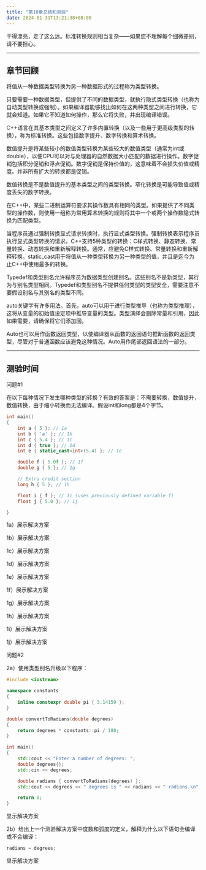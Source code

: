 ```yaml
---
title: "第10章总结和测验"
date: 2024-01-31T13:21:38+08:00
---
```


干得漂亮，走了这么远。标准转换规则相当复杂——如果您不理解每个细微差别，请不要担心。

***
## 章节回顾

将值从一种数据类型转换为另一种数据形式的过程称为类型转换。

只要需要一种数据类型，但提供了不同的数据类型，就执行隐式类型转换（也称为自动类型转换或强制）。如果编译器能够找出如何在这两种类型之间进行转换，它就会知道。如果它不知道如何操作，那么它将失败，并出现编译错误。

C++语言在其基本类型之间定义了许多内置转换（以及一些用于更高级类型的转换），称为标准转换。这些包括数字提升、数字转换和算术转换。

数值提升是将某些较小的数值类型转换为某些较大的数值类型（通常为int或double），以便CPU可以对与处理器的自然数据大小匹配的数据进行操作。数字促销包括积分促销和浮点促销。数字促销是保持价值的，这意味着不会损失价值或精度。并非所有扩大的转换都是促销。

数值转换是不是数值提升的基本类型之间的类型转换。窄化转换是可能导致值或精度丢失的数字转换。

在C++中，某些二进制运算符要求其操作数具有相同的类型。如果提供了不同类型的操作数，则使用一组称为常用算术转换的规则将其中一个或两个操作数隐式转换为匹配类型。

当程序员通过强制转换显式请求转换时，执行显式类型转换。强制转换表示程序员执行显式类型转换的请求。C++支持5种类型的转换：C样式转换、静态转换、常量转换、动态转换和重新解释转换。通常，应避免C样式转换、常量转换和重新解释转换。static_cast用于将值从一种类型转换为另一种类型的值，并且是迄今为止C++中使用最多的转换。

Typedef和类型别名允许程序员为数据类型创建别名。这些别名不是新类型，其行为与别名类型相同。Typedef和类型别名不提供任何类型的类型安全，需要注意不要假设别名与其别名的类型不同。

auto关键字有许多用法。首先，auto可以用于进行类型推导（也称为类型推理），这将从变量的初始值设定项中推导变量的类型。类型演绎会删除常量和引用，因此如果需要，请确保将它们添加回。

Auto也可以用作函数返回类型，以使编译器从函数的返回语句推断函数的返回类型，尽管对于普通函数应该避免这种情况。Auto用作尾部返回语法的一部分。

***
## 测验时间

问题#1

在以下每种情况下发生哪种类型的转换？有效的答案是：不需要转换，数值提升，数值转换，由于缩小转换而无法编译。假设int和long都是4个字节。

```C++
int main()
{
    int a { 5 }; // 1a
    int b { 'a' }; // 1b
    int c { 5.4 }; // 1c
    int d { true }; // 1d
    int e { static_cast<int>(5.4) }; // 1e

    double f { 5.0f }; // 1f
    double g { 5 }; // 1g

    // Extra credit section
    long h { 5 }; // 1h

    float i { f }; // 1i (uses previously defined variable f)
    float j { 5.0 }; // 1j

}
```

1a）展示解决方案

1b）展示解决方案

1c）展示解决方案

1d）展示解决方案

1e）展示解决方案

1f）展示解决方案

1g）展示解决方案

1h）展示解决方案

1i）展示解决方案

1j）展示解决方案

问题#2

2a）使用类型别名升级以下程序：

```C++
#include <iostream>

namespace constants
{
    inline constexpr double pi { 3.14159 };
}

double convertToRadians(double degrees)
{
    return degrees * constants::pi / 180;
}

int main()
{
    std::cout << "Enter a number of degrees: ";
    double degrees{};
    std::cin >> degrees;

    double radians { convertToRadians(degrees) };
    std::cout << degrees << " degrees is " << radians << " radians.\n";

    return 0;
}
```

显示解决方案

2b）给出上一个测验解决方案中度数和弧度的定义，解释为什么以下语句会编译或不会编译：

```C++
radians = degrees;
```

显示解决方案

